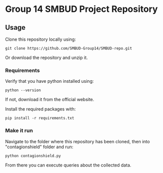 
# Group 14 SMBUD Project Repository

## Usage
Clone this repository locally using:
```
git clone https://github.com/SMBUD-Group14/SMBUD-repo.git
```
Or download the repository and unzip it.

### Requirements
Verify that you have python installed using:
```
python --version
```
If not, download it from the official website.

Install the required packages with:
```
pip install -r requirements.txt
```

### Make it run
Navigate to the folder where this repository has been cloned, then into "contagionshield" folder and run:
```
python contagionshield.py
```
From there you can execute queries about the collected data.
